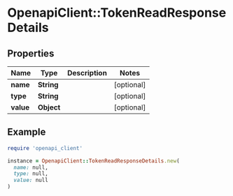 # OpenapiClient::TokenReadResponseDetails

## Properties

| Name | Type | Description | Notes |
| ---- | ---- | ----------- | ----- |
| **name** | **String** |  | [optional] |
| **type** | **String** |  | [optional] |
| **value** | **Object** |  | [optional] |

## Example

```ruby
require 'openapi_client'

instance = OpenapiClient::TokenReadResponseDetails.new(
  name: null,
  type: null,
  value: null
)
```

